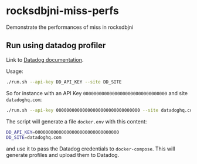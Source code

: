 # rocksdbjni-miss-perfs

Demonstrate the performances of miss in rocksdbjni

## Run using datadog profiler

Link to [Datadog documentation](https://docs.datadoghq.com/getting_started/profiler/).

Usage:

```bash
./run.sh --api-key DD_API_KEY --site DD_SITE
```

So for instance with an API Key `00000000000000000000000000000000` and site `datadoghq.com`:

```bash
./run.sh --api-key 00000000000000000000000000000000 --site datadoghq.com
```

The script will generate a file `docker.env` with this content:

```bash
DD_API_KEY=00000000000000000000000000000000
DD_SITE=datadoghq.com
```

and use it to pass the Datadog credentials to `docker-compose`.
This will generate profiles and upload them to Datadog.

